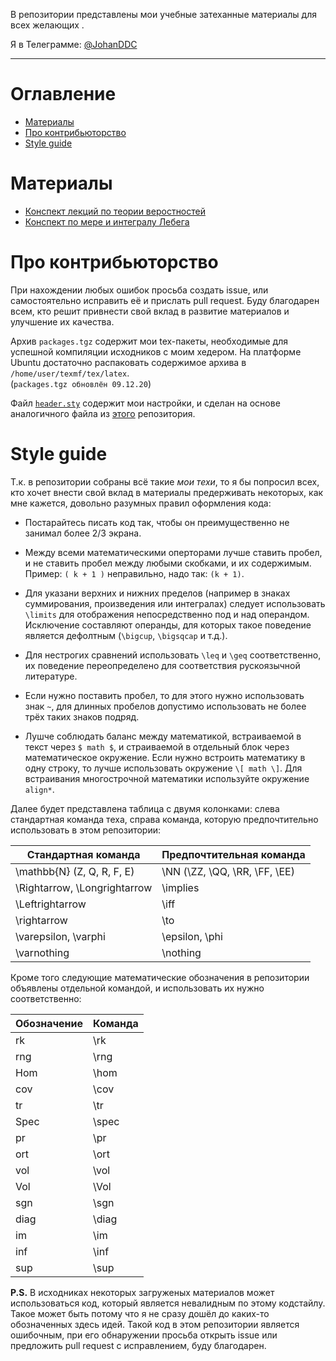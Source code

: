 В репозитории представлены мои учебные затеханные материалы для всех желающих .

Я в Телеграмме: [@JohanDDC](https://t.me/JohanDDC)

---

# Оглавление

- [Материалы](#Материалы)
- [Про контрибьюторство](#ПроКонтрибьюторство)
- [Style guide](#style-guide)

# Материалы

- [Конспект лекций по теории веростностей](https://raw.githubusercontent.com/johanDDC/My_TeXs/68c937d0572711f25a3c720e362ff352609247c9/pdf/TerverLectures/lectures.pdf)
- [Конспект по мере и интегралу Лебега](https://raw.githubusercontent.com/johanDDC/My_TeXs/5981fbe92fbd8dfae37ea2c29fbf204a942d0d09/pdf/Lebeg/Lebeg.pdf)

# Про контрибьюторство

При нахождении любых ошибок просьба создать issue, или самостоятельно
исправить её и прислать pull request. Буду благодарен всем, кто решит
привнести свой вклад в развитие материалов и улучшение их качества.

Архив `packages.tgz` содержит мои tex-пакеты, необходимые для успешной 
компиляции исходников с моим хедером. На платформе Ubuntu достаточно 
распаковать содержимое архива в `/home/user/texmf/tex/latex`.\
(`packages.tgz обновлён 09.12.20`)

Файл [`header.sty`](https://github.com/johanDDC/My_TeXs/tree/master/src/header.sty)
содержит мои настройки, и сделан на основе аналогичного файла
из [этого](https://github.com/hse-tex/hse-tex) репозитория.

# Style guide

Т.к. в репозитории собраны всё такие *мои техи*, то я бы попросил 
всех, кто хочет внести свой вклад в материалы предерживать некоторых,
как мне кажется, довольно разумных правил оформления кода:

- Постарайтесь писать код так, чтобы он преимущественно не занимал
более 2/3 экрана.

- Между всеми математическими оперторами лучше ставить пробел, и 
не ставить пробел между любыми скобками, и их содержимым. Пример:
`( k + 1 )` неправильно, надо так: `(k + 1)`.

- Для указани верхних и нижних пределов (например в знаках суммирования,
произведения или интегралах) следует использовать `\limits` для отображения
непосредственно под и над операндом. Исключение составляют операнды, для 
которых такое поведение является дефолтным (`\bigcup`, `\bigsqcap` и т.д.).

- Для нестрогих сравнений использовать `\leq` и `\geq` соответственно, их
поведение переопределено для соответствия рускоязычной литературе.

- Если нужно поставить пробел, то для этого нужно использовать знак `~`,
для длинных пробелов допустимо использовать не более трёх таких знаков
подряд.

- Лушче соблюдать баланс между математикой, встраиваемой в текст через
`$ math $`, и страиваемой в отдельный блок через математическое окружение.
Если нужно встроить математику в одну строку, то лучше использовать
окружение `\[ math \]`. Для встраивания многострочной математики используйте
окружение `align*`.

Далее будет представлена таблица с двумя колонками: слева 
стандартная команда теха, справа команда, которую предпочтительно использовать
в этом репозитории:

| Стандартная команда  | Предпочтительная команда |
| ------------- | ------------- |
| \mathbb{N} (Z, Q, R, F, E)  | \NN (\ZZ, \QQ, \RR, \FF, \EE)  |
| \Rightarrow, \Longrightarrow  | \implies  |
| \Leftrightarrow  | \iff  |
| \rightarrow  | \to  |
| \varepsilon, \varphi  | \epsilon, \phi  |
| \varnothing  | \nothing  |

Кроме того следующие математические обозначения в репозитории объявлены
отдельной командой, и использовать их нужно соответственно:

| Обозначение  | Команда |
| ------------- | ------------- |
| rk  | \rk  |
| rng  | \rng  |
| Hom  | \hom  |
| cov  | \cov  |
| tr  | \tr  |
| Spec  | \spec  |
| pr  | \pr  |
| ort  | \ort  |
| vol  | \vol  |
| Vol  | \Vol  |
| sgn  | \sgn  |
| diag  | \diag  |
| im  | \im  |
| inf  | \inf  |
| sup  | \sup  |

**P.S.** В исходниках некоторых загруженых материалов может использоваться
код, который является невалидным по этому кодстайлу. Такое может быть потому
что я не сразу дошёл до каких-то обозначенных здесь идей. Такой код в этом
репозитории является ошибочным, при его обнаружении просьба открыть issue или
предложить pull request с исправлением, буду благодарен.